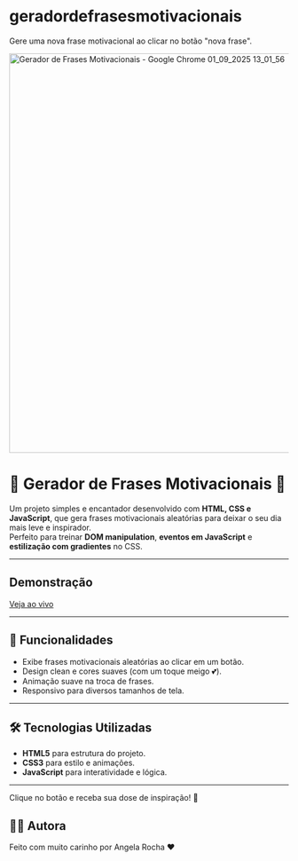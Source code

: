 # geradordefrasesmotivacionais
Gere uma nova frase motivacional ao clicar no botão "nova frase".

<img width="1024" height="720" alt="Gerador de Frases Motivacionais - Google Chrome 01_09_2025 13_01_56" src="https://github.com/user-attachments/assets/fe4f7cc9-bf49-47a9-9cfe-5714a7c84af4" />

# 🌸 Gerador de Frases Motivacionais 🌸

Um projeto simples e encantador desenvolvido com **HTML, CSS e JavaScript**, que gera frases motivacionais aleatórias para deixar o seu dia mais leve e inspirador.  
Perfeito para treinar **DOM manipulation**, **eventos em JavaScript** e **estilização com gradientes** no CSS.  

---

## Demonstração

[Veja ao vivo](https://angela-silva.github.io/geradordefrasesmotivacionais/)

---

## 🚀 Funcionalidades

- Exibe frases motivacionais aleatórias ao clicar em um botão.
- Design clean e cores suaves (com um toque meigo 💕).
- Animação suave na troca de frases.
- Responsivo para diversos tamanhos de tela.

---

## 🛠️ Tecnologias Utilizadas

- **HTML5** para estrutura do projeto.
- **CSS3** para estilo e animações.
- **JavaScript** para interatividade e lógica.

---

Clique no botão e receba sua dose de inspiração! 🌸

## 👩‍💻 Autora
Feito com muito carinho por Angela Rocha ❤️
